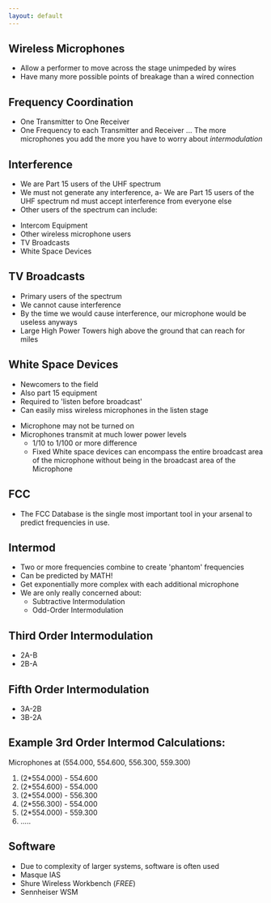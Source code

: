 ```yaml
---
layout: default
---
```


## Wireless Microphones
 - Allow a performer to move across the stage unimpeded by wires
 - Have many more possible points of breakage than a wired connection

## Frequency Coordination
 - One Transmitter to One Receiver
 - One Frequency to each Transmitter and Receiver
 ... The more microphones you add the more you have to worry about _intermodulation_

## Interference
- We are Part 15 users of the UHF spectrum
- We must not generate any interference, a- We are Part 15 users of the UHF spectrum
nd must accept interference from everyone else
- Other users of the spectrum can include:
 + Intercom Equipment
 + Other wireless microphone users
 + TV Broadcasts
 + White Space Devices

## TV Broadcasts
 - Primary users of the spectrum
 - We cannot cause interference
 - By the time we would cause interference, our microphone would be useless anyways
 - Large High Power Towers high above the ground that can reach for miles

## White Space Devices
 - Newcomers to the field
 - Also part 15 equipment
 - Required to 'listen before broadcast'
 - Can easily miss wireless microphones in the listen stage
  + Microphone may not be turned on
  + Microphones transmit at much lower power levels
    - 1/10 to 1/100 or more difference
    - Fixed White space devices can encompass the entire broadcast area of the microphone without being in the broadcast area of the Microphone

## FCC
 - The FCC Database is the single most important tool in your arsenal to predict frequencies in use.

## Intermod
 - Two or more frequencies combine to create 'phantom' frequencies
 - Can be predicted by MATH!
 - Get exponentially more complex with each additional microphone
 - We are only really concerned about:
   + Subtractive Intermodulation
   + Odd-Order Intermodulation

## Third Order Intermodulation
 - 2A-B
 - 2B-A

## Fifth Order Intermodulation
 - 3A-2B
 - 3B-2A

## Example 3rd Order Intermod Calculations:
 Microphones at (554.000, 554.600, 556.300, 559.300)
 1. (2*554.000) - 554.600
 2. (2*554.600) - 554.000
 3. (2*554.000) - 556.300
 4. (2*556.300) - 554.000
 5. (2*554.000) - 559.300
 6. .....

## Software
 - Due to complexity of larger systems, software is often used
 - Masque IAS
 - Shure Wireless Workbench (*FREE*)
 - Sennheiser WSM
